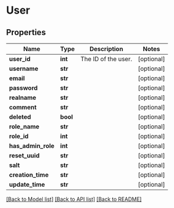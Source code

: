 # User

## Properties
Name | Type | Description | Notes
------------ | ------------- | ------------- | -------------
**user_id** | **int** | The ID of the user. | [optional] 
**username** | **str** |  | [optional] 
**email** | **str** |  | [optional] 
**password** | **str** |  | [optional] 
**realname** | **str** |  | [optional] 
**comment** | **str** |  | [optional] 
**deleted** | **bool** |  | [optional] 
**role_name** | **str** |  | [optional] 
**role_id** | **int** |  | [optional] 
**has_admin_role** | **int** |  | [optional] 
**reset_uuid** | **str** |  | [optional] 
**salt** | **str** |  | [optional] 
**creation_time** | **str** |  | [optional] 
**update_time** | **str** |  | [optional] 

[[Back to Model list]](../README.md#documentation-for-models) [[Back to API list]](../README.md#documentation-for-api-endpoints) [[Back to README]](../README.md)


